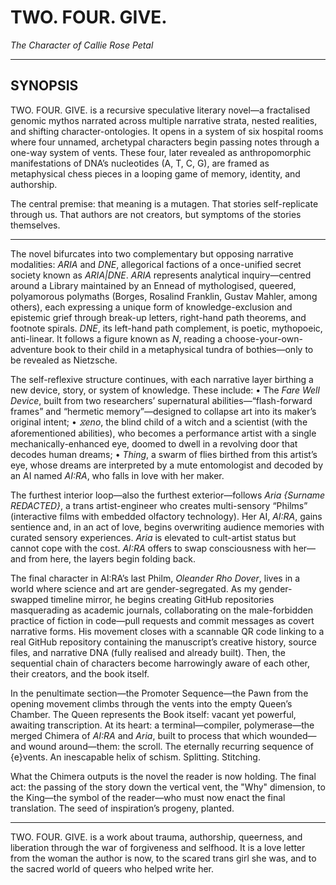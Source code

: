 
# TWO. FOUR. GIVE.
*The Character of Callie Rose Petal*

---

## SYNOPSIS

TWO. FOUR. GIVE. is a recursive speculative literary novel—a fractalised genomic mythos narrated across multiple narrative strata, nested realities, and shifting character-ontologies. It opens in a system of six hospital rooms where four unnamed, archetypal characters begin passing notes through a one-way system of vents. These four, later revealed as anthropomorphic manifestations of DNA’s nucleotides (A, T, C, G), are framed as metaphysical chess pieces in a looping game of memory, identity, and authorship.

The central premise: that meaning is a mutagen. That stories self-replicate through us. That authors are not creators, but symptoms of the stories themselves.

---


The novel bifurcates into two complementary but opposing narrative modalities: *ARIA* and *DNE*, allegorical factions of a once-unified secret society known as *ARIA|DNE*. *ARIA* represents analytical inquiry—centred around a Library maintained by an Ennead of mythologised, queered, polyamorous polymaths (Borges, Rosalind Franklin, Gustav Mahler, among others), each expressing a unique form of knowledge-exclusion and epistemic grief through break-up letters, right-hand path theorems, and footnote spirals. *DNE*, its left-hand path complement, is poetic, mythopoeic, anti-linear. It follows a figure known as *N*, reading a choose-your-own-adventure book to their child in a metaphysical tundra of bothies—only to be revealed as Nietzsche.

The self-reflexive structure continues, with each narrative layer birthing a new device, story, or system of knowledge. These include:
	•	The *Fare Well Device*, built from two researchers’ supernatural abilities—“flash-forward frames” and “hermetic memory”—designed to collapse art into its maker’s original intent;
	•	*⧖eno*, the blind child of a witch and a scientist (with the aforementioned abilities), who becomes a performance artist with a single mechanically-enhanced eye, doomed to dwell in a revolving door that decodes human dreams;
	•	*Thing*, a swarm of flies birthed from this artist’s eye, whose dreams are interpreted by a mute entomologist and decoded by an AI named *AI:RA*, who falls in love with her maker.

The furthest interior loop—also the furthest exterior—follows *Aria {Surname REDACTED}*, a trans artist-engineer who creates multi-sensory “Philms” (interactive films with embedded olfactory technology). Her AI, *AI:RA*, gains sentience and, in an act of love, begins overwriting audience memories with curated sensory experiences. *Aria* is elevated to cult-artist status but cannot cope with the cost. *AI:RA* offers to swap consciousness with her—and from here, the layers begin folding back.

The final character in AI:RA’s last Philm, *Oleander Rho Dover*, lives in a world where science and art are gender-segregated. As my gender-swapped timeline mirror, he begins creating GitHub repositories masquerading as academic journals, collaborating on the male-forbidden practice of fiction in code—pull requests and commit messages as covert narrative forms. His movement closes with a scannable QR code linking to a real GitHub repository containing the manuscript’s creative history, source files, and narrative DNA (fully realised and already built). Then, the sequential chain of characters become harrowingly aware of each other, their creators, and the book itself.

In the penultimate section—the Promoter Sequence—the Pawn from the opening movement climbs through the vents into the empty Queen’s Chamber. The Queen represents the Book itself: vacant yet powerful, awaiting transcription. At its heart: a terminal—compiler, polymerase—the merged Chimera of *AI:RA* and *Aria*, built to process that which wounded—and wound around—them: the scroll. The eternally recurring sequence of {e}vents. An inescapable helix of schism. Splitting. Stitching.

What the Chimera outputs is the novel the reader is now holding. The final act: the passing of the story down the vertical vent, the "Why" dimension, to the King—the symbol of the reader—who must now enact the final translation. The seed of inspiration’s progeny, planted.

---


TWO. FOUR. GIVE. is a work about trauma, authorship, queerness, and liberation through the war of forgiveness and selfhood. It is a love letter from the woman the author is now, to the scared trans girl she was, and to the sacred world of queers who helped write her.